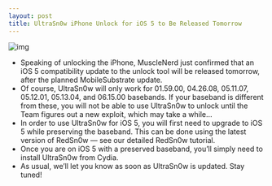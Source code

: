 ```yaml
---
layout: post
title: UltraSn0w iPhone Unlock for iOS 5 to Be Released Tomorrow
---
```

![img](http://media.idownloadblog.com/wp-content/uploads/2011/05/ultrasn0w.jpg)
* Speaking of unlocking the iPhone, MuscleNerd just confirmed that an iOS 5 compatibility update to the unlock tool will be released tomorrow, after the planned MobileSubstrate update.
* Of course, UltraSn0w will only work for 01.59.00, 04.26.08, 05.11.07, 05.12.01, 05.13.04, and 06.15.00 basebands. If your baseband is different from these, you will not be able to use UltraSn0w to unlock until the Team figures out a new exploit, which may take a while…
* In order to use UltraSn0w for iOS 5, you will first need to upgrade to iOS 5 while preserving the baseband. This can be done using the latest version of RedSn0w — see our detailed RedSn0w tutorial.
* Once you are on iOS 5 with a preserved baseband, you’ll simply need to install UltraSn0w from Cydia.
* As usual, we’ll let you know as soon as UltraSn0w is updated. Stay tuned!

